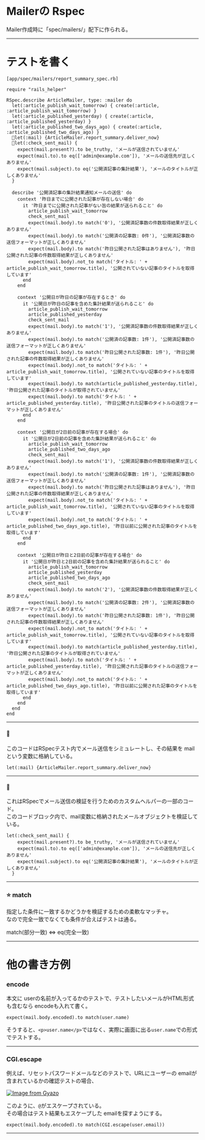 # Mailerの Rspec
Mailer作成時に「spec/mailers/」配下に作られる。
***

# テストを書く
~~~
[app/spec/mailers/report_summary_spec.rb]

require "rails_helper"

RSpec.describe ArticleMailer, type: :mailer do
  let(:article_publish_wait_tomorrow) { create(:article, :article_publish_wait_tomorrow) }
  let(:article_published_yesterday) { create(:article, :article_published_yesterday) }
  let(:article_published_two_days_ago) { create(:article, :article_published_two_days_ago) }
  🩵let(:mail) {ArticleMailer.report_summary.deliver_now}
  💚let(:check_sent_mail) {
    expect(mail.present?).to be_truthy, 'メールが送信されていません'
    expect(mail.to).to eq(['admin@example.com']), 'メールの送信先が正しくありません'
    expect(mail.subject).to eq('公開済記事の集計結果'), 'メールのタイトルが正しくありません'
  }

  describe '公開済記事の集計結果通知メールの送信' do
    context '昨日までに公開された記事が存在しない場合' do
      it '昨日までに公開された記事がない旨の結果が送られること' do
        article_publish_wait_tomorrow
        check_sent_mail
        expect(mail.body).to match('0'), '公開済記事数の件数取得結果が正しくありません'
        expect(mail.body).to match('公開済の記事数: 0件'), '公開済記事数の送信フォーマットが正しくありません'
        expect(mail.body).to match('昨日公開された記事はありません'), '昨日公開された記事の件数取得結果が正しくありません'
        expect(mail.body).not_to match('タイトル: ' + article_publish_wait_tomorrow.title), '公開されていない記事のタイトルを取得しています'
      end
    end

    context '公開日が昨日の記事が存在するとき' do
      it '公開日が昨日の記事を含めた集計結果が送られること' do
        article_publish_wait_tomorrow
        article_published_yesterday
        check_sent_mail
        expect(mail.body).to match('1'), '公開済記事数の件数取得結果が正しくありません'
        expect(mail.body).to match('公開済の記事数: 1件'), '公開済記事数の送信フォーマットが正しくありません'
        expect(mail.body).to match('昨日公開された記事数: 1件'), '昨日公開された記事の件数取得結果が正しくありません'
        expect(mail.body).not_to match('タイトル: ' + article_publish_wait_tomorrow.title), '公開されていない記事のタイトルを取得しています'
        expect(mail.body).to match(article_published_yesterday.title), '昨日公開された記事のタイトルが取得されていません'
        expect(mail.body).to match('タイトル: ' + article_published_yesterday.title), '昨日公開された記事のタイトルの送信フォーマットが正しくありません'
      end
    end

    context '公開日が2日前の記事が存在する場合' do
      it '公開日が2日前の記事を含めた集計結果が送られること' do
        article_publish_wait_tomorrow
        article_published_two_days_ago
        check_sent_mail
        expect(mail.body).to match('1'), '公開済記事数の件数取得結果が正しくありません'
        expect(mail.body).to match('公開済の記事数: 1件'), '公開済記事数の送信フォーマットが正しくありません'
        expect(mail.body).to match('昨日公開された記事はありません'), '昨日公開された記事の件数取得結果が正しくありません'
        expect(mail.body).not_to match('タイトル: ' + article_publish_wait_tomorrow.title), '公開されていない記事のタイトルを取得しています'
        expect(mail.body).not_to match('タイトル: ' + article_published_two_days_ago.title), '昨日以前に公開された記事のタイトルを取得しています'
      end
    end

    context '公開日が昨日と2日前の記事が存在する場合' do
      it '公開日が昨日と2日前の記事を含めた集計結果が送られること' do
        article_publish_wait_tomorrow
        article_published_yesterday
        article_published_two_days_ago
        check_sent_mail
        expect(mail.body).to match('2'), '公開済記事数の件数取得結果が正しくありません'
        expect(mail.body).to match('公開済の記事数: 2件'), '公開済記事数の送信フォーマットが正しくありません'
        expect(mail.body).to match('昨日公開された記事数: 1件'), '昨日公開された記事の件数取得結果が正しくありません'
        expect(mail.body).not_to match('タイトル: ' + article_publish_wait_tomorrow.title), '公開されていない記事のタイトルを取得しています'
        expect(mail.body).to match(article_published_yesterday.title), '昨日公開された記事のタイトルが取得されていません'
        expect(mail.body).to match('タイトル: ' + article_published_yesterday.title), '昨日公開された記事のタイトルの送信フォーマットが正しくありません'
        expect(mail.body).not_to match('タイトル: ' + article_published_two_days_ago.title), '昨日以前に公開された記事のタイトルを取得しています'
      end
    end
  end
end
~~~
***

#### 🩵　
このコードはRSpecテスト内でメール送信をシミュレートし、その結果を mailという変数に格納している。
~~~
let(:mail) {ArticleMailer.report_summary.deliver_now}
~~~
***

#### 💚
これはRSpecでメール送信の検証を行うためのカスタムヘルパーの一部のコード。  
このコードブロック内で、mail変数に格納されたメールオブジェクトを検証している。
~~~
let(:check_sent_mail) {
    expect(mail.present?).to be_truthy, 'メールが送信されていません'
    expect(mail.to).to eq(['admin@example.com']), 'メールの送信先が正しくありません'
    expect(mail.subject).to eq('公開済記事の集計結果'), 'メールのタイトルが正しくありません'
  }
~~~
***

### ⭐️ match
指定した条件に一致するかどうかを検証するための柔軟なマッチャ。  
なので完全一致でなくても条件が合えばテストは通る。  
  
match(部分一致) <=> eq(完全一致)
***

# 他の書き方例
### encode
本文に userの名前が入ってるかのテストで、テストしたいメールがHTML形式も含むなら encodeも入れて書く。
~~~
expect(mail.body.encoded).to match(user.name)
~~~
そうすると、`<p>user.name</p>`ではなく、実際に画面に出る`user.name`での形式でテストする。
***

### CGI.escape
例えば、リセットパスワードメールなどのテストで、URLにユーザーの emailが含まれているかの確認テストの場合、    
    
[![Image from Gyazo](https://i.gyazo.com/7eb1ba15706e2900831645ae34de1901.png)](https://gyazo.com/7eb1ba15706e2900831645ae34de1901)  
      
このように、`@`がエスケープされている。    
その場合はテスト結果もエスケープした emailを探すようにする。
~~~
expect(mail.body.encoded).to match(CGI.escape(user.email))
~~~
***
